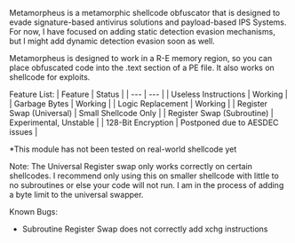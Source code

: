 Metamorpheus is a metamorphic shellcode obfuscator that is designed to evade signature-based antivirus solutions and payload-based IPS Systems. For now, I have focused on adding static detection evasion mechanisms, but I might add dynamic detection evasion soon as well.

Metamorpheus is designed to work in a R-E memory region, so you can place obfuscated code into the .text section of a PE file. It also works on shellcode for exploits.

Feature List:
| Feature | Status |
| --- | --- |
| Useless Instructions | Working |
| Garbage Bytes | Working |
| Logic Replacement | Working |
| Register Swap (Universal) | Small Shellcode Only |
| Register Swap (Subroutine) | Experimental, Unstable |
| 128-Bit Encryption | Postponed due to AESDEC issues |

*This module has not been tested on real-world shellcode yet

Note:
The Universal Register swap only works correctly on certain shellcodes. I recommend only using this on smaller shellcode with little to no subroutines or else your code will not run.
I am in the process of adding a byte limit to the universal swapper.

Known Bugs: 
- Subroutine Register Swap does not correctly add xchg instructions
